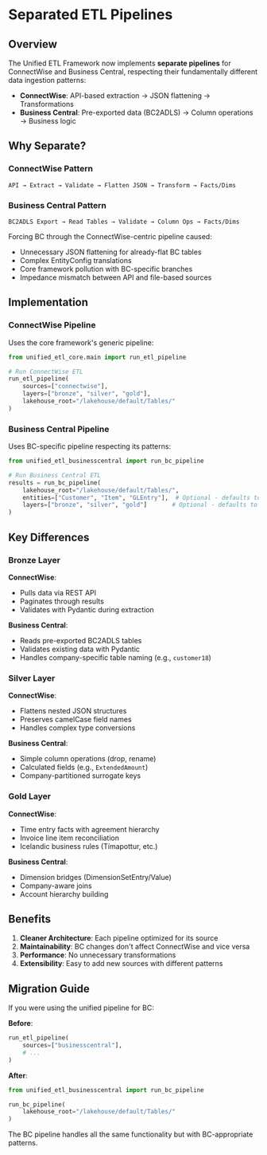 # Separated ETL Pipelines

## Overview

The Unified ETL Framework now implements **separate pipelines** for ConnectWise and Business Central, respecting their fundamentally different data ingestion patterns:

- **ConnectWise**: API-based extraction → JSON flattening → Transformations
- **Business Central**: Pre-exported data (BC2ADLS) → Column operations → Business logic

## Why Separate?

### ConnectWise Pattern
```
API → Extract → Validate → Flatten JSON → Transform → Facts/Dims
```

### Business Central Pattern  
```
BC2ADLS Export → Read Tables → Validate → Column Ops → Facts/Dims
```

Forcing BC through the ConnectWise-centric pipeline caused:
- Unnecessary JSON flattening for already-flat BC tables
- Complex EntityConfig translations 
- Core framework pollution with BC-specific branches
- Impedance mismatch between API and file-based sources

## Implementation

### ConnectWise Pipeline

Uses the core framework's generic pipeline:

```python
from unified_etl_core.main import run_etl_pipeline

# Run ConnectWise ETL
run_etl_pipeline(
    sources=["connectwise"],
    layers=["bronze", "silver", "gold"],
    lakehouse_root="/lakehouse/default/Tables/"
)
```

### Business Central Pipeline

Uses BC-specific pipeline respecting its patterns:

```python
from unified_etl_businesscentral import run_bc_pipeline

# Run Business Central ETL
results = run_bc_pipeline(
    lakehouse_root="/lakehouse/default/Tables/",
    entities=["Customer", "Item", "GLEntry"],  # Optional - defaults to all
    layers=["bronze", "silver", "gold"]       # Optional - defaults to all
)
```

## Key Differences

### Bronze Layer

**ConnectWise**: 
- Pulls data via REST API
- Paginates through results
- Validates with Pydantic during extraction

**Business Central**:
- Reads pre-exported BC2ADLS tables
- Validates existing data with Pydantic
- Handles company-specific table naming (e.g., `customer18`)

### Silver Layer

**ConnectWise**:
- Flattens nested JSON structures
- Preserves camelCase field names
- Handles complex type conversions

**Business Central**:
- Simple column operations (drop, rename)
- Calculated fields (e.g., `ExtendedAmount`)
- Company-partitioned surrogate keys

### Gold Layer

**ConnectWise**:
- Time entry facts with agreement hierarchy
- Invoice line item reconciliation
- Icelandic business rules (Tímapottur, etc.)

**Business Central**:
- Dimension bridges (DimensionSetEntry/Value)
- Company-aware joins
- Account hierarchy building

## Benefits

1. **Cleaner Architecture**: Each pipeline optimized for its source
2. **Maintainability**: BC changes don't affect ConnectWise and vice versa
3. **Performance**: No unnecessary transformations
4. **Extensibility**: Easy to add new sources with different patterns

## Migration Guide

If you were using the unified pipeline for BC:

**Before**:
```python
run_etl_pipeline(
    sources=["businesscentral"],
    # ...
)
```

**After**:
```python
from unified_etl_businesscentral import run_bc_pipeline

run_bc_pipeline(
    lakehouse_root="/lakehouse/default/Tables/"
)
```

The BC pipeline handles all the same functionality but with BC-appropriate patterns.